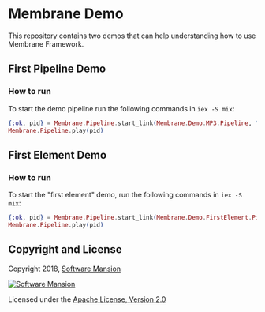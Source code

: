 # Membrane Demo

This repository contains two demos that can help understanding how to use Membrane Framework.

## First Pipeline Demo

### How to run

To start the demo pipeline run the following commands in `iex -S mix`:

```elixir
{:ok, pid} = Membrane.Pipeline.start_link(Membrane.Demo.MP3.Pipeline, "sample.mp3")
Membrane.Pipeline.play(pid)
```

## First Element Demo

### How to run

To start the "first element" demo, run the following commands in `iex -S mix`:

```elixir
{:ok, pid} = Membrane.Pipeline.start_link(Membrane.Demo.FirstElement.Pipeline, "sample.mp3")
Membrane.Pipeline.play(pid)
```

## Copyright and License

Copyright 2018, [Software Mansion](https://swmansion.com/?utm_source=git&utm_medium=readme&utm_campaign=membrane)

[![Software Mansion](https://membraneframework.github.io/static/logo/swm_logo_readme.png)](
https://swmansion.com/?utm_source=git&utm_medium=readme&utm_campaign=membrane)

Licensed under the [Apache License, Version 2.0](LICENSE)

